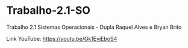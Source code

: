 # Trabalho-2.1-SO
Trabalho 2.1 Sistemas Operacionais - Dupla Raquel Alves e Bryan Brito

Link YouTube:
https://youtu.be/Gk1EvjEboS4
